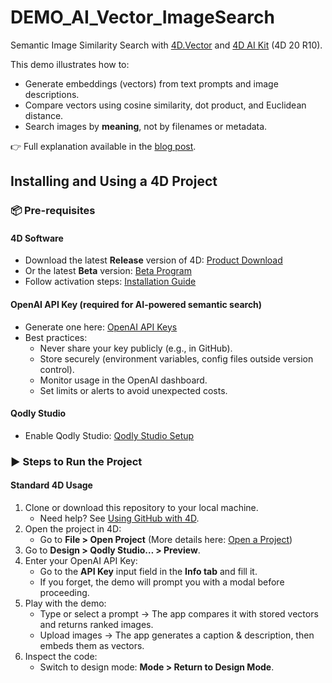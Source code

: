 # DEMO_AI_Vector_ImageSearch

Semantic Image Similarity Search with [4D.Vector](https://developer.4d.com/docs/API/VectorClass) and [4D AI Kit](https://developer.4d.com/docs/aikit/overview) (4D 20 R10).

This demo illustrates how to:

* Generate embeddings (vectors) from text prompts and image descriptions.
* Compare vectors using cosine similarity, dot product, and Euclidean distance.
* Search images by **meaning**, not by filenames or metadata.

👉 Full explanation available in the [blog post](https://blog.4d.com/semantic-image-search-with-ai-and-vector-embeddings).

## Installing and Using a 4D Project

### 📦 Pre-requisites

#### **4D Software**

* Download the latest **Release** version of 4D: [Product Download](https://us.4d.com/product-download)
* Or the latest **Beta** version: [Beta Program](https://discuss.4d.com)
* Follow activation steps: [Installation Guide](https://developer.4d.com/docs/GettingStarted/installation)

#### **OpenAI API Key** (required for AI-powered semantic search)

* Generate one here: [OpenAI API Keys](https://platform.openai.com/account/api-keys)
* Best practices:
  * Never share your key publicly (e.g., in GitHub).
  * Store securely (environment variables, config files outside version control).
  * Monitor usage in the OpenAI dashboard.
  * Set limits or alerts to avoid unexpected costs.

#### **Qodly Studio**

* Enable Qodly Studio: [Qodly Studio Setup](https://developer.4d.com/docs/WebServer/qodly-studio)


### ▶️ Steps to Run the Project

#### Standard 4D Usage

1. Clone or download this repository to your local machine.
   * Need help? See [Using GitHub with 4D](https://blog.4d.com/github-4d-depot/).
2. Open the project in 4D:
   * Go to **File > Open Project** (More details here: [Open a Project](https://developer.4d.com/docs/GettingStarted/creating#opening-a-project))
3. Go to **Design > Qodly Studio… > Preview**.
3. Enter your OpenAI API Key:
   * Go to the **API Key** input field in the **Info tab** and fill it.
   * If you forget, the demo will prompt you with a modal before proceeding.
5. Play with the demo:
   * Type or select a prompt → The app compares it with stored vectors and returns ranked images.
   * Upload images → The app generates a caption & description, then embeds them as vectors.
6. Inspect the code:
   * Switch to design mode: **Mode > Return to Design Mode**.